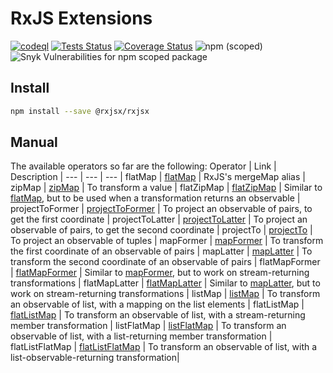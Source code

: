 # RxJS Extensions
[![codeql](https://github.com/rxjsx/rxjsx/actions/workflows/codeql-analysis.yml/badge.svg)](https://github.com/rxjsx/rxjsx/actions/workflows/codeql-analysis.yml)
[![Tests Status](https://github.com/rxjsx/rxjsx/actions/workflows/node.yml/badge.svg)](https://github.com/rxjsx/rxjsx/actions/workflows/node.yml)
[![Coverage Status](https://coveralls.io/repos/github/rxjsx/rxjsx/badge.svg?branch=aerabi/add-coverage)](https://coveralls.io/github/rxjsx/rxjsx?branch=aerabi/add-coverage)
![npm (scoped)](https://img.shields.io/npm/v/@rxjsx/rxjsx)
![Snyk Vulnerabilities for npm scoped package](https://img.shields.io/snyk/vulnerabilities/npm/@rxjsx/rxjsx)

## Install
```bash
npm install --save @rxjsx/rxjsx
```

## Manual

The available operators so far are the following:
Operator | Link | Description |
--- | --- | --- |
flatMap | [flatMap](https://github.com/rxjsx/rxjsx/tree/master/docs/operators#flatmap) | RxJS's mergeMap alias |
zipMap | [zipMap](https://github.com/rxjsx/rxjsx/tree/master/docs/operators#zipmap) | To transform a value |
flatZipMap | [flatZipMap](https://github.com/rxjsx/rxjsx/tree/master/docs/operators#flatzipmap) | Similar to [flatMap](https://github.com/rxjsx/rxjsx/tree/master/docs/operators#flatmap), but to be used when a transformation returns an observable | 
projectToFormer | [projectToFormer](https://github.com/rxjsx/rxjsx/tree/master/docs/operators#projecttoformer) | To project an observable of pairs, to get the first coordinate |
projectToLatter | [projectToLatter](https://github.com/rxjsx/rxjsx/tree/master/docs/operators#projecttolatter) | To project an observable of pairs, to get the second coordinate |
projectTo | [projectTo](https://github.com/rxjsx/rxjsx/tree/master/docs/operators#projectto) | To project an observable of tuples | 
mapFormer | [mapFormer](https://github.com/rxjsx/rxjsx/tree/master/docs/operators#mapformer) | To transform the first coordinate of an observable of pairs | 
mapLatter |  [mapLatter](https://github.com/rxjsx/rxjsx/tree/master/docs/operators#maplatter) | To transform the second coordinate of an observable of pairs | 
flatMapFormer | [flatMapFormer](https://github.com/rxjsx/rxjsx/tree/master/docs/operators#flatmapformer) | Similar to [mapFormer](https://github.com/rxjsx/rxjsx/tree/master/docs/operators#mapformer), but to work on stream-returning transformations |
flatMapLatter |  [flatMapLatter](https://github.com/rxjsx/rxjsx/tree/master/docs/operators#flatmaplatter) | Similar to [mapLatter](https://github.com/rxjsx/rxjsx/tree/master/docs/operators#maplatter), but to work on stream-returning transformations | 
listMap | [listMap](https://github.com/rxjsx/rxjsx/tree/master/docs/operators#listmap) | To transform an observable of list, with a mapping on the list elements |
flatListMap | [flatListMap](https://github.com/rxjsx/rxjsx/tree/master/docs/operators#flatlistmap) | To transform an observable of list, with a stream-returning member transformation |
listFlatMap | [listFlatMap](https://github.com/rxjsx/rxjsx/tree/master/docs/operators#listflatmap) | To transform an observable of list, with a list-returning member transformation |
flatListFlatMap |  [flatListFlatMap](https://github.com/rxjsx/rxjsx/tree/master/docs/operators#flatlistflatmap) | To transform an observable of list, with a list-observable-returning transformation|

